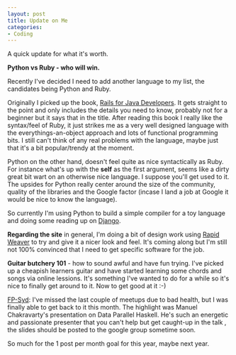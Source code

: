 ```yaml
---
layout: post
title: Update on Me
categories:
- Coding
---
```

A quick update for what it's worth.

**Python vs Ruby - who will win.**

Recently I've decided I need to add another language to my list, the candidates
being Python and Ruby.

Originally I picked up the book,
[Rails for Java Developers](http://www.pragprog.com/titles/fr_r4j/). It gets
straight to the point and only includes the details you need to know, probably
not for a beginner but it says that in the title. After
reading this book I really like the syntax/feel of Ruby, it just strikes me as a
very well designed language with the everythings-an-object approach and lots of
functional programming bits. I still can't think of any real problems with the
language, maybe just that it's a bit popular/trendy at the moment.

Python on the other hand, doesn't feel quite as nice syntactically as Ruby. For
instance what's up with the **self** as the first argument, seems like a
dirty great bit wart on an otherwise nice language. I suppose you'll get used to
it. The upsides for Python really center around the size of the community,
quality of the libraries and the Google factor (incase I land a job at Google it
would be nice to know the language).

So currently I'm using Python to build a simple compiler for a toy language and
doing some reading up on [Django](http://www.djangoproject.com/).

**Regarding the site** in general, I'm doing a bit of design work using
[Rapid Weaver](http://www.realmacsoftware.com/rapidweaver/) to try and give it
a nicer look and feel. It's coming along but I'm still not 100% convinced that
I need to get specific software for the job.

**Guitar butchery 101** - how to sound awful and have fun trying. I've picked up
a cheapish learners guitar and have started learning some chords and songs via
online lessions. It's something I've wanted to do for a while so it's nice to
finally get around to it. Now to get good at it :-)

[FP-Syd](http://groups.google.com.au/group/fp-syd?hl=en): I've missed the last
couple of meetups due to bad health, but I was finally able to get back to it
this month. The highlight was Manuel Chakravarty's presentation on Data Parallel
Haskell. He's such an energetic and passionate presenter that you can't help but
get caught-up in the talk , the slides should be posted to the google group
sometime soon.

So much for the 1 post per month goal for this year, maybe next year.
